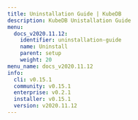 ```yaml
---
title: Uninstallation Guide | KubeDB
description: KubeDB Unistallation Guide
menu:
  docs_v2020.11.12:
    identifier: uninstallation-guide
    name: Uninstall
    parent: setup
    weight: 20
menu_name: docs_v2020.11.12
info:
  cli: v0.15.1
  community: v0.15.1
  enterprise: v0.2.1
  installer: v0.15.1
  version: v2020.11.12
---
```


